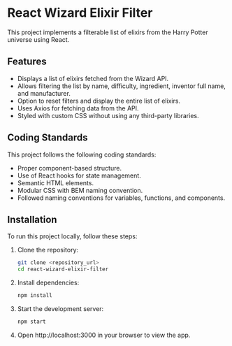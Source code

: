 # React Wizard Elixir Filter

This project implements a filterable list of elixirs from the Harry Potter universe using React.

## Features

- Displays a list of elixirs fetched from the Wizard API.
- Allows filtering the list by name, difficulty, ingredient, inventor full name, and manufacturer.
- Option to reset filters and display the entire list of elixirs.
- Uses Axios for fetching data from the API.
- Styled with custom CSS without using any third-party libraries.

## Coding Standards

This project follows the following coding standards:

- Proper component-based structure.
- Use of React hooks for state management.
- Semantic HTML elements.
- Modular CSS with BEM naming convention.
- Followed naming conventions for variables, functions, and components.

## Installation

To run this project locally, follow these steps:

1. Clone the repository:
   ```bash
   git clone <repository_url>
   cd react-wizard-elixir-filter
   ```
2. Install dependencies:
    ```bash
    npm install
    ```
3. Start the development server:
    ```bash
    npm start
    ```
4. Open http://localhost:3000 in your browser to view the app.